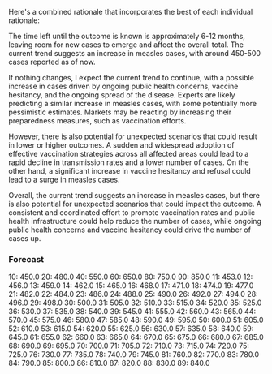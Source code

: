 Here's a combined rationale that incorporates the best of each individual rationale:

The time left until the outcome is known is approximately 6-12 months, leaving room for new cases to emerge and affect the overall total. The current trend suggests an increase in measles cases, with around 450-500 cases reported as of now.

If nothing changes, I expect the current trend to continue, with a possible increase in cases driven by ongoing public health concerns, vaccine hesitancy, and the ongoing spread of the disease. Experts are likely predicting a similar increase in measles cases, with some potentially more pessimistic estimates. Markets may be reacting by increasing their preparedness measures, such as vaccination efforts.

However, there is also potential for unexpected scenarios that could result in lower or higher outcomes. A sudden and widespread adoption of effective vaccination strategies across all affected areas could lead to a rapid decline in transmission rates and a lower number of cases. On the other hand, a significant increase in vaccine hesitancy and refusal could lead to a surge in measles cases.

Overall, the current trend suggests an increase in measles cases, but there is also potential for unexpected scenarios that could impact the outcome. A consistent and coordinated effort to promote vaccination rates and public health infrastructure could help reduce the number of cases, while ongoing public health concerns and vaccine hesitancy could drive the number of cases up.

### Forecast

10: 450.0
20: 480.0
40: 550.0
60: 650.0
80: 750.0
90: 850.0
11: 453.0
12: 456.0
13: 459.0
14: 462.0
15: 465.0
16: 468.0
17: 471.0
18: 474.0
19: 477.0
21: 482.0
22: 484.0
23: 486.0
24: 488.0
25: 490.0
26: 492.0
27: 494.0
28: 496.0
29: 498.0
30: 500.0
31: 505.0
32: 510.0
33: 515.0
34: 520.0
35: 525.0
36: 530.0
37: 535.0
38: 540.0
39: 545.0
41: 555.0
42: 560.0
43: 565.0
44: 570.0
45: 575.0
46: 580.0
47: 585.0
48: 590.0
49: 595.0
50: 600.0
51: 605.0
52: 610.0
53: 615.0
54: 620.0
55: 625.0
56: 630.0
57: 635.0
58: 640.0
59: 645.0
61: 655.0
62: 660.0
63: 665.0
64: 670.0
65: 675.0
66: 680.0
67: 685.0
68: 690.0
69: 695.0
70: 700.0
71: 705.0
72: 710.0
73: 715.0
74: 720.0
75: 725.0
76: 730.0
77: 735.0
78: 740.0
79: 745.0
81: 760.0
82: 770.0
83: 780.0
84: 790.0
85: 800.0
86: 810.0
87: 820.0
88: 830.0
89: 840.0